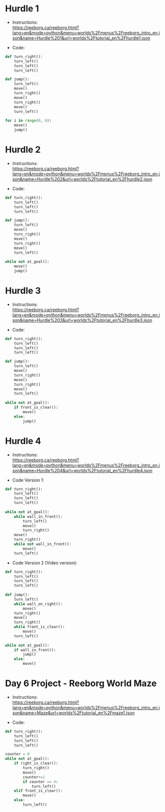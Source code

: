 # Hurdle 1
- Instructions:<br>
https://reeborg.ca/reeborg.html?lang=en&mode=python&menu=worlds%2Fmenus%2Freeborg_intro_en.json&name=Hurdle%201&url=worlds%2Ftutorial_en%2Fhurdle1.json

- Code:
```py
def turn_right():
    turn_left()
    turn_left()
    turn_left()

def jump():
    turn_left()
    move()
    turn_right()
    move()
    turn_right()
    move()
    turn_left()
    
for i in range(0, 6):
    move()
    jump()
```

# Hurdle 2
- Instructions:<br>
https://reeborg.ca/reeborg.html?lang=en&mode=python&menu=worlds%2Fmenus%2Freeborg_intro_en.json&name=Hurdle%202&url=worlds%2Ftutorial_en%2Fhurdle2.json

- Code:
```py
def turn_right():
    turn_left()
    turn_left()
    turn_left()

def jump():
    turn_left()
    move()
    turn_right()
    move()
    turn_right()
    move()
    turn_left()
    
while not at_goal():
    move()
    jump()
```

# Hurdle 3
- Instructions:<br>
https://reeborg.ca/reeborg.html?lang=en&mode=python&menu=worlds%2Fmenus%2Freeborg_intro_en.json&name=Hurdle%203&url=worlds%2Ftutorial_en%2Fhurdle3.json

- Code:
```py
def turn_right():
    turn_left()
    turn_left()
    turn_left()

def jump():
    turn_left()
    move()
    turn_right()
    move()
    turn_right()
    move()
    turn_left()
    
while not at_goal():
    if front_is_clear():
        move()
    else:
        jump()
```

# Hurdle 4
- Instructions:<br>
https://reeborg.ca/reeborg.html?lang=en&mode=python&menu=worlds%2Fmenus%2Freeborg_intro_en.json&name=Hurdle%204&url=worlds%2Ftutorial_en%2Fhurdle4.json

- Code Version 1:
```py
def turn_right():
    turn_left()
    turn_left()
    turn_left()
    
while not at_goal():
    while wall_in_front():
        turn_left()
        move()
        turn_right() 
    move()
    turn_right()
    while not wall_in_front():  
        move()
    turn_left()
```

- Code Version 2 (Video version):
```py
def turn_right():
    turn_left()
    turn_left()
    turn_left()
    
def jump():
    turn_left()
    while wall_on_right():
        move()
    turn_right()
    move()
    turn_right()
    while front_is_clear():
        move()
    turn_left()
    
while not at_goal():
    if wall_in_front():
        jump()
    else:
        move()
```

# Day 6 Project - Reeborg World Maze
- Instructions:<br>
https://reeborg.ca/reeborg.html?lang=en&mode=python&menu=worlds%2Fmenus%2Freeborg_intro_en.json&name=Maze&url=worlds%2Ftutorial_en%2Fmaze1.json

- Code:
```py
def turn_right():
    turn_left()
    turn_left()
    turn_left()

counter = 0
while not at_goal():
    if right_is_clear():
        turn_right()
        move()
        counter+=1
        if counter == 4:
            turn_left()
    elif front_is_clear():
        move()
    else:
        turn_left()
```

